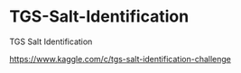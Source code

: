 # TGS-Salt-Identification
TGS Salt Identification


https://www.kaggle.com/c/tgs-salt-identification-challenge
